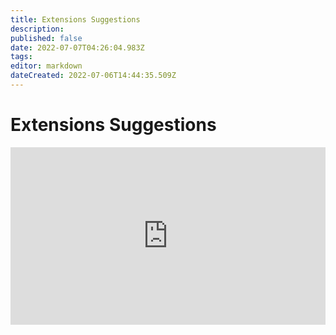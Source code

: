 ```yaml
---
title: Extensions Suggestions
description: 
published: false
date: 2022-07-07T04:26:04.983Z
tags: 
editor: markdown
dateCreated: 2022-07-06T14:44:35.509Z
---
```


# Extensions Suggestions
<div class=“iframe-container”><iframe src="https://ideas.botextensions.dev/embed/ideas" style="border: none; max-width: 100%; width: 100%; aspect-ratio: 16/9;"></iframe></div>